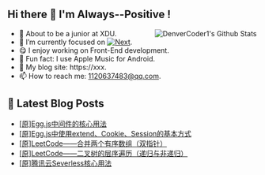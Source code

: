 ## Hi there 👋 I'm Always--Positive !
<div>
  <img alt="DenverCoder1's Github Stats" src="https://denvercoder1-github-readme-stats.vercel.app/api?username=qq1120637483&show_icons=true&count_private=true&theme=react&hide_border=true&hide_title=true&bg_color=1F222E&title_color=F85D7F&icon_color=F8D866" align= "right" />

- 🎒 About to be a junior at XDU. 
- 🔬 I’m currently focused on [![Next](https://img.shields.io/badge/-Next-brightgreen)](https://). 
- 😋 I enjoy working on Front-End development.
- 🎵 Fun fact: I use Apple Music for Android.
- 📝 My blog site: https://xxx.
- 📫 How to reach me:  1120637483@qq.com.
</div>  


## 📕 Latest Blog Posts

<!-- BLOG-POST-LIST:START -->
- [[原]Egg.js中间件的核心用法](https://blog.csdn.net/sinat_41696687/article/details/121017715)
- [[原]Egg.js中使用extend、Cookie、Session的基本方式](https://blog.csdn.net/sinat_41696687/article/details/121008041)
- [[原]LeetCode——合并两个有序数组（双指针）](https://blog.csdn.net/sinat_41696687/article/details/121006532)
- [[原]LeetCode——二叉树的层序遍历（递归与非递归）](https://blog.csdn.net/sinat_41696687/article/details/120964985)
- [[原]腾讯云Severless核心用法](https://blog.csdn.net/sinat_41696687/article/details/120930805)
<!-- BLOG-POST-LIST:END -->









